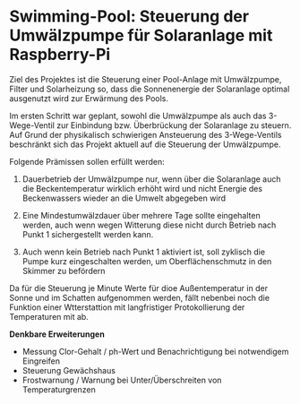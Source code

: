 Swimming-Pool: Steuerung der Umwälzpumpe für Solaranlage mit Raspberry-Pi
========

Ziel des Projektes ist die Steuerung einer Pool-Anlage mit Umwälzpumpe, Filter und Solarheizung so,
dass die Sonnenenergie der Solaranlage optimal ausgenutzt wird zur Erwärmung des Pools.

Im ersten Schritt war geplant, sowohl die Umwälzpumpe als auch das 3-Wege-Ventil zur Einbindung bzw. Überbrückung der Solaranlage zu steuern.
Auf Grund der physikalisch schwierigen Ansteuerung des 3-Wege-Ventils beschränkt sich das Projekt aktuell auf die Steuerung der Umwälzpumpe.

Folgende Prämissen sollen erfüllt werden:

1. Dauerbetrieb der Umwälzpumpe nur, wenn über die Solaranlage auch die Beckentemperatur wirklich erhöht wird und nicht Energie des Beckenwassers wieder an die Umwelt abgegeben wird

2. Eine Mindestumwälzdauer über mehrere Tage sollte eingehalten werden, auch wenn wegen Witterung diese nicht durch Betrieb nach Punkt 1 sichergestellt werden kann.

3. Auch wenn kein Betrieb nach Punkt 1 aktiviert ist, soll zyklisch die Pumpe kurz eingeschalten werden, um Oberflächenschmutz in den Skimmer zu befördern

Da für die Steuerung je Minute Werte für dioe Außentemperatur in der Sonne und im Schatten aufgenommen werden,
fällt nebenbei noch die Funktion einer Wtterstattion mit langfristiger Protokollierung der Temperaturen mit ab.

<b>Denkbare Erweiterungen</b>
- Messung Clor-Gehalt / ph-Wert und Benachrichtigung bei notwendigem Eingreifen
- Steuerung Gewächshaus
- Frostwarnung / Warnung bei Unter/Überschreiten von Temperaturgrenzen

